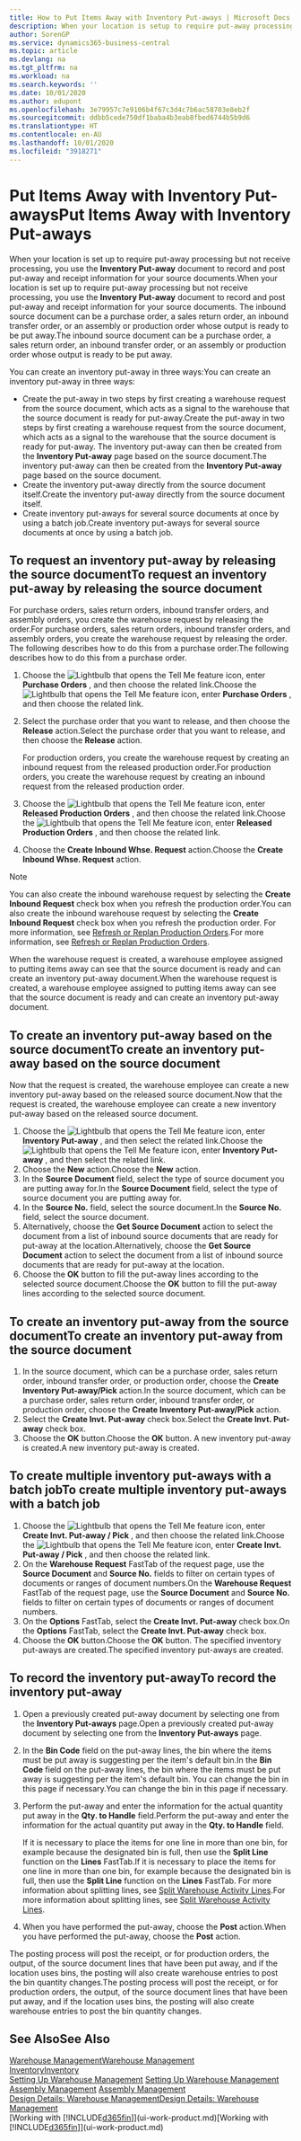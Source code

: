 ```yaml
---
title: How to Put Items Away with Inventory Put-aways | Microsoft Docs
description: When your location is setup to require put-away processing but not receive processing, you use the **Inventory Put-away** document to record and post put-away and receipt information for your source documents. The inbound source document can be a purchase order, a sales return order, an inbound transfer order, or a production order whose output is ready for put-away.
author: SorenGP
ms.service: dynamics365-business-central
ms.topic: article
ms.devlang: na
ms.tgt_pltfrm: na
ms.workload: na
ms.search.keywords: ''
ms.date: 10/01/2020
ms.author: edupont
ms.openlocfilehash: 3e79957c7e9106b4f67c3d4c7b6ac58703e8eb2f
ms.sourcegitcommit: ddbb5cede750df1baba4b3eab8fbed6744b5b9d6
ms.translationtype: HT
ms.contentlocale: en-AU
ms.lasthandoff: 10/01/2020
ms.locfileid: "3918271"
---
```

# <a name="put-items-away-with-inventory-put-aways"></a><span data-ttu-id="04204-104">Put Items Away with Inventory Put-aways</span><span class="sxs-lookup"><span data-stu-id="04204-104">Put Items Away with Inventory Put-aways</span></span>
<span data-ttu-id="04204-105">When your location is set up to require put-away processing but not receive processing, you use the **Inventory Put-away** document to record and post put-away and receipt information for your source documents.</span><span class="sxs-lookup"><span data-stu-id="04204-105">When your location is set up to require put-away processing but not receive processing, you use the **Inventory Put-away** document to record and post put-away and receipt information for your source documents.</span></span> <span data-ttu-id="04204-106">The inbound source document can be a purchase order, a sales return order, an inbound transfer order, or an assembly or production order whose output is ready to be put away.</span><span class="sxs-lookup"><span data-stu-id="04204-106">The inbound source document can be a purchase order, a sales return order, an inbound transfer order, or an assembly or production order whose output is ready to be put away.</span></span>  

<span data-ttu-id="04204-107">You can create an inventory put-away in three ways:</span><span class="sxs-lookup"><span data-stu-id="04204-107">You can create an inventory put-away in three ways:</span></span>  

- <span data-ttu-id="04204-108">Create the put-away in two steps by first creating a warehouse request from the source document, which acts as a signal to the warehouse that the source document is ready for put-away.</span><span class="sxs-lookup"><span data-stu-id="04204-108">Create the put-away in two steps by first creating a warehouse request from the source document, which acts as a signal to the warehouse that the source document is ready for put-away.</span></span> <span data-ttu-id="04204-109">The inventory put-away can then be created from the **Inventory Put-away** page based on the source document.</span><span class="sxs-lookup"><span data-stu-id="04204-109">The inventory put-away can then be created from the **Inventory Put-away** page based on the source document.</span></span>  
- <span data-ttu-id="04204-110">Create the inventory put-away directly from the source document itself.</span><span class="sxs-lookup"><span data-stu-id="04204-110">Create the inventory put-away directly from the source document itself.</span></span>  
- <span data-ttu-id="04204-111">Create inventory put-aways for several source documents at once by using a batch job.</span><span class="sxs-lookup"><span data-stu-id="04204-111">Create inventory put-aways for several source documents at once by using a batch job.</span></span>  

## <a name="to-request-an-inventory-put-away-by-releasing-the-source-document"></a><span data-ttu-id="04204-112">To request an inventory put-away by releasing the source document</span><span class="sxs-lookup"><span data-stu-id="04204-112">To request an inventory put-away by releasing the source document</span></span>
<span data-ttu-id="04204-113">For purchase orders, sales return orders, inbound transfer orders, and assembly orders, you create the warehouse request by releasing the order.</span><span class="sxs-lookup"><span data-stu-id="04204-113">For purchase orders, sales return orders, inbound transfer orders, and assembly orders, you create the warehouse request by releasing the order.</span></span> <span data-ttu-id="04204-114">The following describes how to do this from a purchase order.</span><span class="sxs-lookup"><span data-stu-id="04204-114">The following describes how to do this from a purchase order.</span></span>  

1.  <span data-ttu-id="04204-115">Choose the ![Lightbulb that opens the Tell Me feature](media/ui-search/search_small.png "Tell me what you want to do") icon, enter **Purchase Orders** , and then choose the related link.</span><span class="sxs-lookup"><span data-stu-id="04204-115">Choose the ![Lightbulb that opens the Tell Me feature](media/ui-search/search_small.png "Tell me what you want to do") icon, enter **Purchase Orders** , and then choose the related link.</span></span>
2. <span data-ttu-id="04204-116">Select the purchase order that you want to release, and then choose the **Release** action.</span><span class="sxs-lookup"><span data-stu-id="04204-116">Select the purchase order that you want to release, and then choose the **Release** action.</span></span>  

    <span data-ttu-id="04204-117">For production orders, you create the warehouse request by creating an inbound request from the released production order.</span><span class="sxs-lookup"><span data-stu-id="04204-117">For production orders, you create the warehouse request by creating an inbound request from the released production order.</span></span>  
3.  <span data-ttu-id="04204-118">Choose the ![Lightbulb that opens the Tell Me feature](media/ui-search/search_small.png "Tell me what you want to do") icon, enter **Released Production Orders** , and then choose the related link.</span><span class="sxs-lookup"><span data-stu-id="04204-118">Choose the ![Lightbulb that opens the Tell Me feature](media/ui-search/search_small.png "Tell me what you want to do") icon, enter **Released Production Orders** , and then choose the related link.</span></span>  
4. <span data-ttu-id="04204-119">Choose the **Create Inbound Whse. Request** action.</span><span class="sxs-lookup"><span data-stu-id="04204-119">Choose the **Create Inbound Whse. Request** action.</span></span>  

> [!NOTE]  
>  <span data-ttu-id="04204-120">You can also create the inbound warehouse request by selecting the **Create Inbound Request** check box when you refresh the production order.</span><span class="sxs-lookup"><span data-stu-id="04204-120">You can also create the inbound warehouse request by selecting the **Create Inbound Request** check box when you refresh the production order.</span></span> <span data-ttu-id="04204-121">For more information, see [Refresh or Replan Production Orders](production-how-to-replan-refresh-production-orders.md).</span><span class="sxs-lookup"><span data-stu-id="04204-121">For more information, see [Refresh or Replan Production Orders](production-how-to-replan-refresh-production-orders.md).</span></span>  

<span data-ttu-id="04204-122">When the warehouse request is created, a warehouse employee assigned to putting items away can see that the source document is ready and can create an inventory put-away document.</span><span class="sxs-lookup"><span data-stu-id="04204-122">When the warehouse request is created, a warehouse employee assigned to putting items away can see that the source document is ready and can create an inventory put-away document.</span></span>  

## <a name="to-create-an-inventory-put-away-based-on-the-source-document"></a><span data-ttu-id="04204-123">To create an inventory put-away based on the source document</span><span class="sxs-lookup"><span data-stu-id="04204-123">To create an inventory put-away based on the source document</span></span>
<span data-ttu-id="04204-124">Now that the request is created, the warehouse employee can create a new inventory put-away based on the released source document.</span><span class="sxs-lookup"><span data-stu-id="04204-124">Now that the request is created, the warehouse employee can create a new inventory put-away based on the released source document.</span></span>   
1.  <span data-ttu-id="04204-125">Choose the ![Lightbulb that opens the Tell Me feature](media/ui-search/search_small.png "Tell me what you want to do") icon, enter **Inventory Put-away** , and then select the related link.</span><span class="sxs-lookup"><span data-stu-id="04204-125">Choose the ![Lightbulb that opens the Tell Me feature](media/ui-search/search_small.png "Tell me what you want to do") icon, enter **Inventory Put-away** , and then select the related link.</span></span>  
2. <span data-ttu-id="04204-126">Choose the **New** action.</span><span class="sxs-lookup"><span data-stu-id="04204-126">Choose the **New** action.</span></span>  
3. <span data-ttu-id="04204-127">In the **Source Document** field, select the type of source document you are putting away for.</span><span class="sxs-lookup"><span data-stu-id="04204-127">In the **Source Document** field, select the type of source document you are putting away for.</span></span>  
4. <span data-ttu-id="04204-128">In the **Source No.** field, select the source document.</span><span class="sxs-lookup"><span data-stu-id="04204-128">In the **Source No.** field, select the source document.</span></span>  
5. <span data-ttu-id="04204-129">Alternatively, choose the **Get Source Document** action to select the document from a list of inbound source documents that are ready for put-away at the location.</span><span class="sxs-lookup"><span data-stu-id="04204-129">Alternatively, choose the **Get Source Document** action to select the document from a list of inbound source documents that are ready for put-away at the location.</span></span>  
6. <span data-ttu-id="04204-130">Choose the **OK** button to fill the put-away lines according to the selected source document.</span><span class="sxs-lookup"><span data-stu-id="04204-130">Choose the **OK** button to fill the put-away lines according to the selected source document.</span></span>  

## <a name="to-create-an-inventory-put-away-from-the-source-document"></a><span data-ttu-id="04204-131">To create an inventory put-away from the source document</span><span class="sxs-lookup"><span data-stu-id="04204-131">To create an inventory put-away from the source document</span></span>  
1.  <span data-ttu-id="04204-132">In the source document, which can be a purchase order, sales return order, inbound transfer order, or production order, choose the **Create Inventory Put-away/Pick** action.</span><span class="sxs-lookup"><span data-stu-id="04204-132">In the source document, which can be a purchase order, sales return order, inbound transfer order, or production order, choose the **Create Inventory Put-away/Pick** action.</span></span>  
2. <span data-ttu-id="04204-133">Select the **Create Invt. Put-away** check box.</span><span class="sxs-lookup"><span data-stu-id="04204-133">Select the **Create Invt. Put-away** check box.</span></span>
3. <span data-ttu-id="04204-134">Choose the **OK** button.</span><span class="sxs-lookup"><span data-stu-id="04204-134">Choose the **OK** button.</span></span> <span data-ttu-id="04204-135">A new inventory put-away is created.</span><span class="sxs-lookup"><span data-stu-id="04204-135">A new inventory put-away is created.</span></span>

## <a name="to-create-multiple-inventory-put-aways-with-a-batch-job"></a><span data-ttu-id="04204-136">To create multiple inventory put-aways with a batch job</span><span class="sxs-lookup"><span data-stu-id="04204-136">To create multiple inventory put-aways with a batch job</span></span>  
1.  <span data-ttu-id="04204-137">Choose the ![Lightbulb that opens the Tell Me feature](media/ui-search/search_small.png "Tell me what you want to do") icon, enter **Create Invt. Put-away / Pick** , and then choose the related link.</span><span class="sxs-lookup"><span data-stu-id="04204-137">Choose the ![Lightbulb that opens the Tell Me feature](media/ui-search/search_small.png "Tell me what you want to do") icon, enter **Create Invt. Put-away / Pick** , and then choose the related link.</span></span>  
2.  <span data-ttu-id="04204-138">On the **Warehouse Request** FastTab of the request page, use the **Source Document** and **Source No.** fields to filter on certain types of documents or ranges of document numbers.</span><span class="sxs-lookup"><span data-stu-id="04204-138">On the **Warehouse Request** FastTab of the request page, use the **Source Document** and **Source No.** fields to filter on certain types of documents or ranges of document numbers.</span></span>  
3.  <span data-ttu-id="04204-139">On the **Options** FastTab, select the **Create Invt. Put-away** check box.</span><span class="sxs-lookup"><span data-stu-id="04204-139">On the **Options** FastTab, select the **Create Invt. Put-away** check box.</span></span>
4.  <span data-ttu-id="04204-140">Choose the **OK** button.</span><span class="sxs-lookup"><span data-stu-id="04204-140">Choose the **OK** button.</span></span> <span data-ttu-id="04204-141">The specified inventory put-aways are created.</span><span class="sxs-lookup"><span data-stu-id="04204-141">The specified inventory put-aways are created.</span></span>

## <a name="to-record-the-inventory-put-away"></a><span data-ttu-id="04204-142">To record the inventory put-away</span><span class="sxs-lookup"><span data-stu-id="04204-142">To record the inventory put-away</span></span>  
1. <span data-ttu-id="04204-143">Open a previously created put-away document by selecting one from the **Inventory Put-aways** page.</span><span class="sxs-lookup"><span data-stu-id="04204-143">Open a previously created put-away document by selecting one from the **Inventory Put-aways** page.</span></span>  
2. <span data-ttu-id="04204-144">In the **Bin Code** field on the put-away lines, the bin where the items must be put away is suggesting per the item's default bin.</span><span class="sxs-lookup"><span data-stu-id="04204-144">In the **Bin Code** field on the put-away lines, the bin where the items must be put away is suggesting per the item's default bin.</span></span> <span data-ttu-id="04204-145">You can change the bin in this page if necessary.</span><span class="sxs-lookup"><span data-stu-id="04204-145">You can change the bin in this page if necessary.</span></span>  
3. <span data-ttu-id="04204-146">Perform the put-away and enter the information for the actual quantity put away in the **Qty. to Handle** field.</span><span class="sxs-lookup"><span data-stu-id="04204-146">Perform the put-away and enter the information for the actual quantity put away in the **Qty. to Handle** field.</span></span>

    <span data-ttu-id="04204-147">If it is necessary to place the items for one line in more than one bin, for example because the designated bin is full, then use the **Split Line** function on the **Lines** FastTab.</span><span class="sxs-lookup"><span data-stu-id="04204-147">If it is necessary to place the items for one line in more than one bin, for example because the designated bin is full, then use the **Split Line** function on the **Lines** FastTab.</span></span> <span data-ttu-id="04204-148">For more information about splitting lines, see [Split Warehouse Activity Lines](warehouse-how-to-split-warehouse-activity-lines.md).</span><span class="sxs-lookup"><span data-stu-id="04204-148">For more information about splitting lines, see [Split Warehouse Activity Lines](warehouse-how-to-split-warehouse-activity-lines.md).</span></span>  
4. <span data-ttu-id="04204-149">When you have performed the put-away, choose the **Post** action.</span><span class="sxs-lookup"><span data-stu-id="04204-149">When you have performed the put-away, choose the **Post** action.</span></span>  

<span data-ttu-id="04204-150">The posting process will post the receipt, or for production orders, the output, of the source document lines that have been put away, and if the location uses bins, the posting will also create warehouse entries to post the bin quantity changes.</span><span class="sxs-lookup"><span data-stu-id="04204-150">The posting process will post the receipt, or for production orders, the output, of the source document lines that have been put away, and if the location uses bins, the posting will also create warehouse entries to post the bin quantity changes.</span></span>

## <a name="see-also"></a><span data-ttu-id="04204-151">See Also</span><span class="sxs-lookup"><span data-stu-id="04204-151">See Also</span></span>  
[<span data-ttu-id="04204-152">Warehouse Management</span><span class="sxs-lookup"><span data-stu-id="04204-152">Warehouse Management</span></span>](warehouse-manage-warehouse.md)  
[<span data-ttu-id="04204-153">Inventory</span><span class="sxs-lookup"><span data-stu-id="04204-153">Inventory</span></span>](inventory-manage-inventory.md)  
<span data-ttu-id="04204-154">[Setting Up Warehouse Management](warehouse-setup-warehouse.md)   </span><span class="sxs-lookup"><span data-stu-id="04204-154">[Setting Up Warehouse Management](warehouse-setup-warehouse.md)   </span></span>  
<span data-ttu-id="04204-155">[Assembly Management](assembly-assemble-items.md)  </span><span class="sxs-lookup"><span data-stu-id="04204-155">[Assembly Management](assembly-assemble-items.md)  </span></span>  
[<span data-ttu-id="04204-156">Design Details: Warehouse Management</span><span class="sxs-lookup"><span data-stu-id="04204-156">Design Details: Warehouse Management</span></span>](design-details-warehouse-management.md)  
<span data-ttu-id="04204-157">[Working with [!INCLUDE[d365fin](includes/d365fin_md.md)]](ui-work-product.md)</span><span class="sxs-lookup"><span data-stu-id="04204-157">[Working with [!INCLUDE[d365fin](includes/d365fin_md.md)]](ui-work-product.md)</span></span>  
